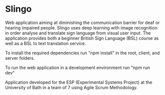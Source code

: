 # Slingo

Web application aiming at diminishing the communication barrier for deaf or hearing impaired people. Slingo uses deep learning with image recognition in order analyse and translate sign language from visual user input. The application provides both a beginner British Sign Language (BSL) course as well as a BSL to text translation service.

To install the required dependencies run "npm install" in the root, client, and server folders.

To run the web application in a development environment run "npm run dev"


Application developed for the ESP (Experimental Systems Project) at the University of Bath in a team of 7 using Agile Scrum Methodology.
